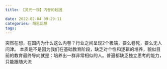 ```yaml
---
title: 【灵光一现】内卷的起因

date: 2022-02-04 09:29:11
categories: 胡思乱想
tags: 
---
```

突然在想，在国内为什么这么内卷？行业之间呈现2个极端，要么卷死，要么无人问津。
本质是不是因为我们在基础教育阶段，缺乏对个性和逻辑的培养，貌似目前的教育最终导向就是：培养出一群非常相似的人。普遍都缺乏独立思考的能力，只能跟随大流
